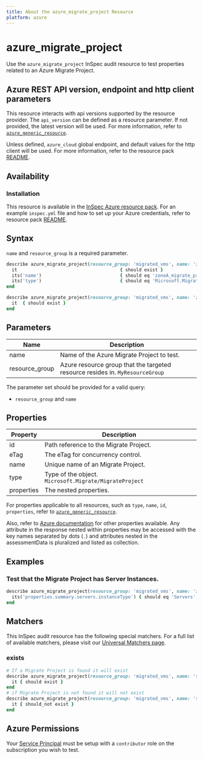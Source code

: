 ```yaml
---
title: About the azure_migrate_project Resource
platform: azure
---
```


# azure_migrate_project

Use the `azure_migrate_project` InSpec audit resource to test properties related to an Azure Migrate Project.

## Azure REST API version, endpoint and http client parameters

This resource interacts with api versions supported by the resource provider.
The `api_version` can be defined as a resource parameter.
If not provided, the latest version will be used.
For more information, refer to [`azure_generic_resource`](azure_generic_resource.md).

Unless defined, `azure_cloud` global endpoint, and default values for the http client will be used.
For more information, refer to the resource pack [README](../../README.md).

## Availability

### Installation

This resource is available in the [InSpec Azure resource pack](https://github.com/inspec/inspec-azure).
For an example `inspec.yml` file and how to set up your Azure credentials, refer to resource pack [README](../../README.md#Service-Principal).

## Syntax

`name` and `resource_group` is a required parameter.

```ruby
describe azure_migrate_project(resource_group: 'migrated_vms', name: 'zoneA_migrate_project') do
  it                                      { should exist }
  its('name')                             { should eq 'zoneA_migrate_project' }
  its('type')                             { should eq 'Microsoft.Migrate/MigrateProjects' }
end
```

```ruby
describe azure_migrate_project(resource_group: 'migrated_vms', name: 'zoneA_migrate_project') do
  it  { should exist }
end
```
## Parameters

| Name           | Description                                                                      |
|----------------|----------------------------------------------------------------------------------|
| name           | Name of the Azure Migrate Project to test.                                   |
| resource_group | Azure resource group that the targeted resource resides in. `MyResourceGroup`    |

The parameter set should be provided for a valid query:
- `resource_group` and `name`

## Properties

| Property                 | Description                                                      |
|--------------------------|------------------------------------------------------------------|
| id                       | Path reference to the Migrate Project.                           |
| eTag                     | The eTag for concurrency control.                                |
| name                     | Unique name of an Migrate Project.                               |
| type                     | Type of the object. `Microsoft.Migrate/MigrateProject`           |
| properties               | The nested properties.                                           |

For properties applicable to all resources, such as `type`, `name`, `id`, `properties`, refer to [`azure_generic_resource`](azure_generic_resource.md#properties).

Also, refer to [Azure documentation](https://docs.microsoft.com/en-us/rest/api/migrate/projects/migrate-projects/get-migrate-project) for other properties available.
Any attribute in the response nested within properties may be accessed with the key names separated by dots (`.`) and attributes nested in the assessmentData
is pluralized and listed as collection.

## Examples

### Test that the Migrate Project has Server Instances.

```ruby
describe azure_migrate_project(resource_group: 'migrated_vms', name: 'zoneA_migrate_project') do
  its('properties.summary.servers.instanceType') { should eq 'Servers' }
end
```

## Matchers

This InSpec audit resource has the following special matchers. For a full list of available matchers, please visit our [Universal Matchers page](/inspec/matchers/).

### exists

```ruby
# If a Migrate Project is found it will exist
describe azure_migrate_project(resource_group: 'migrated_vms', name: 'sql_db') do
  it { should exist }
end
# if Migrate Project is not found it will not exist
describe azure_migrate_project(resource_group: 'migrated_vms', name: 'sql_db') do
  it { should_not exist }
end
```

## Azure Permissions

Your [Service Principal](https://docs.microsoft.com/en-us/azure/azure-resource-manager/resource-group-create-service-principal-portal) must be setup with a `contributor` role on the subscription you wish to test.